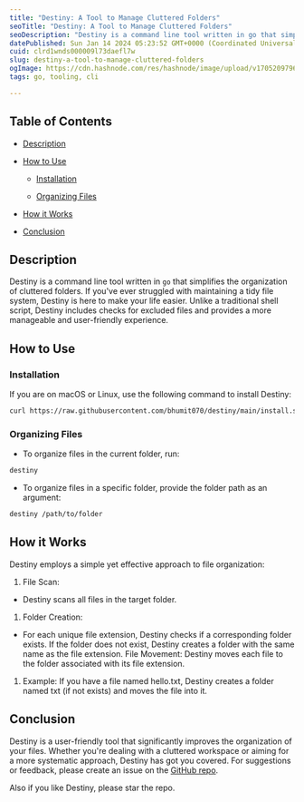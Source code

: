 ```yaml
---
title: "Destiny: A Tool to Manage Cluttered Folders"
seoTitle: "Destiny: A Tool to Manage Cluttered Folders"
seoDescription: "Destiny is a command line tool written in go that simplifies the organization of cluttered folders."
datePublished: Sun Jan 14 2024 05:23:52 GMT+0000 (Coordinated Universal Time)
cuid: clrd1wnds000009l73daefl7w
slug: destiny-a-tool-to-manage-cluttered-folders
ogImage: https://cdn.hashnode.com/res/hashnode/image/upload/v1705209796197/c8db6be4-4e85-4161-8141-27d8c24e52cd.jpeg
tags: go, tooling, cli

---
```


## Table of Contents

* [Description](#description)
    
* [How to Use](#how-to-use)
    
    * [Installation](#installation)
        
    * [Organizing Files](#organizing-files)
        
* [How it Works](#how-it-works)
    
* [Conclusion](#conclusion)
    

## Description

Destiny is a command line tool written in `go` that simplifies the organization of cluttered folders. If you've ever struggled with maintaining a tidy file system, Destiny is here to make your life easier. Unlike a traditional shell script, Destiny includes checks for excluded files and provides a more manageable and user-friendly experience.

## How to Use

### Installation

If you are on macOS or Linux, use the following command to install Destiny:

```bash
curl https://raw.githubusercontent.com/bhumit070/destiny/main/install.sh | bash
```

### Organizing Files

* To organize files in the current folder, run:
    

```bash
destiny
```

* To organize files in a specific folder, provide the folder path as an argument:
    

```bash
destiny /path/to/folder
```

## How it Works

Destiny employs a simple yet effective approach to file organization:

1. File Scan:
    

* Destiny scans all files in the target folder.
    

1. Folder Creation:
    

* For each unique file extension, Destiny checks if a corresponding folder exists. If the folder does not exist, Destiny creates a folder with the same name as the file extension. File Movement: Destiny moves each file to the folder associated with its file extension.
    

1. Example: If you have a file named hello.txt, Destiny creates a folder named txt (if not exists) and moves the file into it.
    

## Conclusion

Destiny is a user-friendly tool that significantly improves the organization of your files. Whether you're dealing with a cluttered workspace or aiming for a more systematic approach, Destiny has got you covered. For suggestions or feedback, please create an issue on the [GitHub repo](https://github.com/bhumit070/destiny).

Also if you like Destiny, please star the repo.